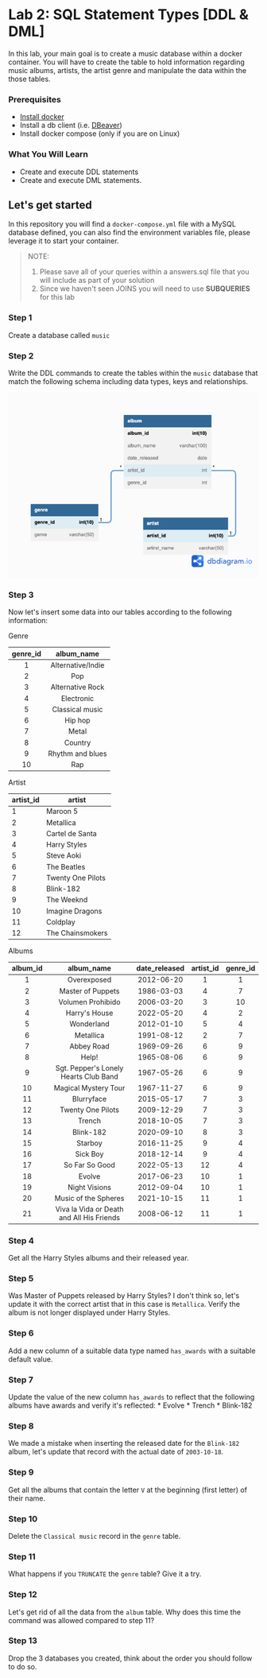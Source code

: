 # Lab 2: SQL Statement Types [DDL & DML]

In this lab, your main goal is to create a music database within a docker container. You will have to create the table 
to hold information regarding music albums, artists, the artist genre and manipulate the data within the those tables. 

### Prerequisites
* [Install docker](https://docs.docker.com/engine/install/) 
* Install a db client (i.e. [DBeaver](https://dbeaver.io/download/)) 
* Install docker compose (only if you are on Linux)

### What You Will Learn
* Create and execute DDL statements
* Create and execute DML statements.


## Let's get started

In this repository you will find a `docker-compose.yml` file with a MySQL database defined, you can also find the environment
variables file, please leverage it to start your container. 


> NOTE: 
> 1. Please save all of your queries within a answers.sql file that you will include as part of your solution
> 2. Since we haven't seen JOINS you will need to use **SUBQUERIES** for this lab


### Step 1
Create a database called `music` 

### Step 2
Write the DDL commands to create the tables within the `music` database that match the following schema  including data types, keys and relationships.

![Music Database Diagram](documentation_images/music_database.png)

### Step 3
Now let's insert some data into our tables according to the following information: 

Genre

| genre_id | album_name        |
|:--------:|:-----------------:|
| 1        | Alternative/Indie |
| 2        | Pop               |
| 3        | Alternative Rock  |
| 4        | Electronic        |
| 5        | Classical music   |
| 6        | Hip hop           |
| 7        | Metal             |
| 8        | Country           |
| 9        | Rhythm and blues  |
| 10       | Rap               |


Artist

| artist_id | artist            |
|-----------|-------------------|
| 1         | Maroon 5          |
| 2         | Metallica         |
| 3         | Cartel de Santa   |
| 4         | Harry Styles      |
| 5         | Steve Aoki        |
| 6         | The Beatles       |
| 7         | Twenty One Pilots |
| 8         | Blink-182         |
| 9         | The Weeknd        |
| 10        | Imagine Dragons   |
| 11        | Coldplay          |
| 12        | The Chainsmokers  |

Albums

| album_id | album_name                                | date_released | artist_id | genre_id |
|:--------:|:-----------------------------------------:|:-------------:|:---------:|:--------:|
| 1        | Overexposed                               | 2012-06-20    | 1         | 1        |
| 2        | Master of Puppets                         | 1986-03-03    | 4         | 7        |
| 3        | Volumen Prohibido                         | 2006-03-20    | 3         | 10       |
| 4        | Harry's House                             | 2022-05-20    | 4         | 2        |
| 5        | Wonderland                                | 2012-01-10    | 5         | 4        |
| 6        | Metallica                                 | 1991-08-12    | 2         | 7        |
| 7        | Abbey Road                                | 1969-09-26    | 6         | 9        |
| 8        | Help!                                     | 1965-08-06    | 6         | 9        |
| 9        | Sgt. Pepper's Lonely Hearts Club Band     | 1967-05-26    | 6         | 9        |
| 10       | Magical Mystery Tour                      | 1967-11-27    | 6         | 9        |
| 11       | Blurryface                                | 2015-05-17    | 7         | 3        |
| 12       | Twenty One Pilots                         | 2009-12-29    | 7         | 3        |
| 13       | Trench                                    | 2018-10-05    | 7         | 3        |
| 14       | Blink-182                                 | 2020-09-10    | 8         | 3        |
| 15       | Starboy                                   | 2016-11-25    | 9         | 4        |
| 16       | Sick Boy                                  | 2018-12-14    | 9         | 4        |
| 17       | So Far So Good                            | 2022-05-13    | 12        | 4        |
| 18       | Evolve                                    | 2017-06-23    | 10        | 1        |
| 19       | Night Visions                             | 2012-09-04    | 10        | 1        |
| 20       | Music of the Spheres                      | 2021-10-15    | 11        | 1        |
| 21       | Viva la Vida or Death and All His Friends | 2008-06-12    | 11        | 1        |

### Step 4
Get all the Harry Styles albums and their released year. 

### Step 5
Was Master of Puppets released by Harry Styles? I don't think so, let's update it with the correct artist that in 
this case is `Metallica`. Verify the album is not longer displayed under Harry Styles. 

### Step 6
Add a new column of a suitable data type named `has_awards` with a suitable default value. 

### Step 7
Update the value of the new column `has_awards` to reflect that the following albums have awards and verify it's reflected: 
    * Evolve
    * Trench
    * Blink-182

### Step 8
We made a mistake when inserting the released date for the `Blink-182` album, let's update that record with the actual date of `2003-10-18`.

### Step 9
Get all the albums that contain the letter `V` at the beginning (first letter) of their name.

### Step 10
Delete the `Classical music` record in the `genre` table. 

### Step 11
What happens if you `TRUNCATE` the `genre` table? Give it a try. 

### Step 12
Let's get rid of all the data from the `album` table. Why does this time the command was allowed compared to step 11? 

### Step 13
Drop the 3 databases you created, think about the order you should follow to do so. 